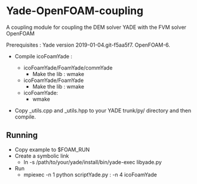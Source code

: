 # Yade-OpenFOAM-coupling
A coupling module for coupling  the DEM solver YADE with the FVM solver OpenFOAM 

Prerequisites : Yade version 2019-01-04.git-f5aa5f7. OpenFOAM-6. 

* Compile icoFoamYade : 
  * icoFoamYade/FoamYade/commYade
    * Make the lib : wmake 
  * icoFoamYade/FoamYade 
    * Make the lib : wmake 
  * icoFoamYade:
    * wmake

* Copy _utils.cpp and _utils.hpp to your YADE trunk/py/ directory and then compile. 

## Running 
* Copy example to $FOAM_RUN
* Create a symbolic link
  * ln -s /path/to/your/yade/install/bin/yade-exec libyade.py
* Run 
  * mpiexec -n 1 python scriptYade.py : -n 4 icoFoamYade 
  
